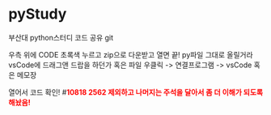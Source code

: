 # pyStudy
부산대 python스터디 코드 공유 git

우측 위에 CODE 초록색 누르고 zip으로 다운받고 열면 끝!
py파일 그대로 올릴거라
vsCode에 드래그앤 드랍을 하던가
혹은
파일 우클릭 -> 연결프로그램 -> vsCode 혹은 메모장

열어서 코드 확인!
#<span style="color:red"><b>10818 2562 제외하고 나머지는 주석을 달아서 좀 더 이해가 되도록 해놨음!</span>
